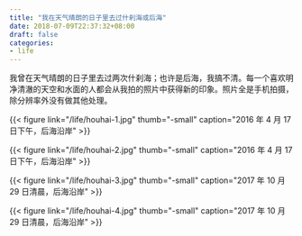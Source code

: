 ```yaml
---
title: "我在天气晴朗的日子里去过什刹海或后海"
date: 2018-07-09T22:37:32+08:00
draft: false
categories:
- life
---
```


我曾在天气晴朗的日子里去过两次什刹海；也许是后海，我搞不清。每一个喜欢明净清澈的天空和水面的人都会从我拍的照片中获得新的印象。照片全是手机拍摄，除分辨率外没有做其他处理。


{{< figure link="/life/houhai-1.jpg" thumb="-small" caption="2016 年 4 月 17 日下午，后海沿岸" >}}


{{< figure link="/life/houhai-2.jpg" thumb="-small" caption="2016 年 4 月 17 日下午，后海沿岸" >}}


{{< figure link="/life/houhai-3.jpg" thumb="-small" caption="2017 年 10 月 29 日清晨，后海沿岸" >}}

{{< figure link="/life/houhai-4.jpg" thumb="-small" caption="2017 年 10 月 29 日清晨，后海沿岸" >}}